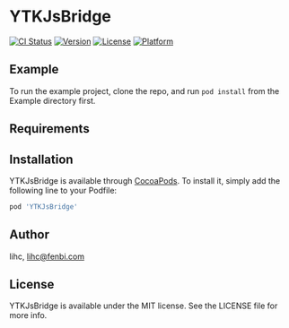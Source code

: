# YTKJsBridge

[![CI Status](https://img.shields.io/travis/lihc/YTKJsBridge.svg?style=flat)](https://travis-ci.org/lihc/YTKJsBridge)
[![Version](https://img.shields.io/cocoapods/v/YTKJsBridge.svg?style=flat)](https://cocoapods.org/pods/YTKJsBridge)
[![License](https://img.shields.io/cocoapods/l/YTKJsBridge.svg?style=flat)](https://cocoapods.org/pods/YTKJsBridge)
[![Platform](https://img.shields.io/cocoapods/p/YTKJsBridge.svg?style=flat)](https://cocoapods.org/pods/YTKJsBridge)

## Example

To run the example project, clone the repo, and run `pod install` from the Example directory first.

## Requirements

## Installation

YTKJsBridge is available through [CocoaPods](https://cocoapods.org). To install
it, simply add the following line to your Podfile:

```ruby
pod 'YTKJsBridge'
```

## Author

lihc, lihc@fenbi.com

## License

YTKJsBridge is available under the MIT license. See the LICENSE file for more info.
